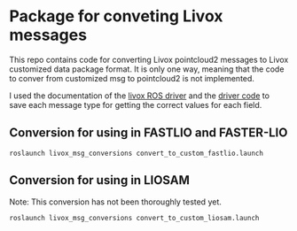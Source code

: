 # Package for conveting Livox messages

This repo contains code for converting Livox pointcloud2 messages to Livox customized data package format. It is only one way, meaning that the code to conver from customized msg to pointcloud2 is not implemented.

I used the documentation of the [livox ROS driver](https://github.com/Livox-SDK/livox_ros_driver) and the [driver code](https://github.com/Livox-SDK/livox_ros_driver/blob/master/livox_ros_driver/livox_ros_driver/lddc.cpp) to save each message type for getting the correct values for each field.

## Conversion for using in FASTLIO and FASTER-LIO
```
roslaunch livox_msg_conversions convert_to_custom_fastlio.launch
```
## Conversion for using in LIOSAM
Note: This conversion has not been thoroughly tested yet.
```
roslaunch livox_msg_conversions convert_to_custom_liosam.launch
```
